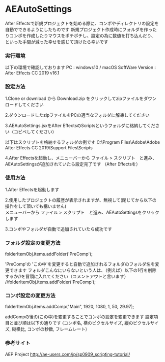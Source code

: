 # AEAutoSettings
After Effectsで新規プロジェクトを始める際に、コンポやディレクトリの設定を自動でできるようにしたものです
新規プロジェクト作成時にフォルダを作ったりコンポを作成したりマウスをポチポチし、設定の為に数値を打ち込んだり、
といった手間が減った幸せを感じて頂けたら幸いです

### 実行環境  
以下の環境で確認しております
PC : windows10 / macOS
SoftWare Version : After Effects CC 2019 v16.1

### 設定方法  
1.Clone or download から Download.zip をクリックしてzipファイルをダウンロードしてください

2.ダウンロードしたzipファイルをPCの適当なフォルダに解凍してください

3.AEAutoSettings.jsxをAfter EffectsのScriptsというフォルダに格納してください（コピペしてください）

以下はスクリプトを格納するフォルダの例です
C:\Program Files\Adobe\Adobe After Effects CC 2019\Support Files\Scripts

4.After Effectsを起動し、メニューバーから ファイル > スクリプト　と進み、AEAutoSettingsが追加されていたら設定完了です
（After Effectsを）

### 使用方法
1.After Effectsを起動します

2.使用したプロジェクトの履歴が表示されますが、無視して(閉じてから以下の操作をして頂いても構いません)  
メニューバーから ファイル > スクリプト　と進み、AEAutoSettingsをクリックします

3.コンポやフォルダが自動で追加されていたら成功です

### フォルダ設定の変更方法
folderItemObj.items.addFolder('PreComp');

'PreComp'の 'この中'を変更すると自動で追加されるフォルダのフォルダ名を変更できます
フォルダこんなにいらないという人は、（例えば）以下の1行を削除するか//を冒頭に入れてください（コメントアウトと言います）
//folderItemObj.items.addFolder('PreComp');

### コンポ設定の変更方法
folderItemObj.items.addComp("Main", 1920, 1080, 1, 50, 29.97);

addCompの後の(この中)を変更することでコンポの設定を変更できます
設定項目と並び順は以下の通りです
(コンポ名, 横のピクセルサイズ, 縦のピクセルサイズ, 縦横比, コンポの秒数, フレームレート)

### 参考サイト
AEP Project
http://ae-users.com/jp/sp0909_scripting-tutorial/



